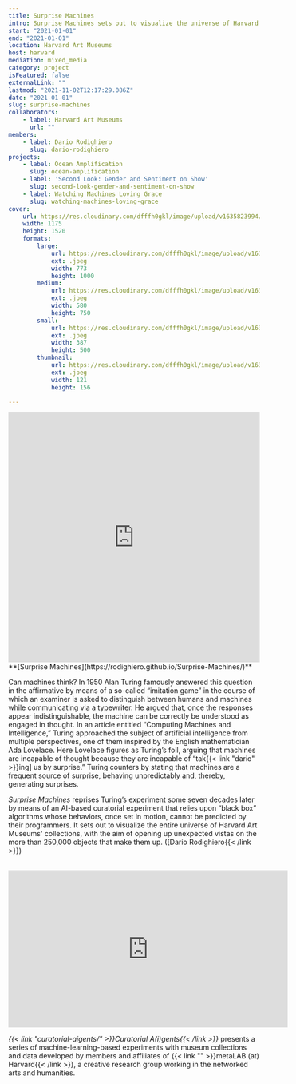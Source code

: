 ```yaml
---
title: Surprise Machines
intro: Surprise Machines sets out to visualize the universe of Harvard Art Museums' collections, opening up unexpected vistas on the objects that make them up.
start: "2021-01-01"
end: "2021-01-01"
location: Harvard Art Museums
host: harvard
mediation: mixed_media
category: project
isFeatured: false
externalLink: ""
lastmod: "2021-11-02T12:17:29.086Z"
date: "2021-01-01"
slug: surprise-machines
collaborators:
    - label: Harvard Art Museums
      url: ""
members:
    - label: Dario Rodighiero
      slug: dario-rodighiero
projects:
    - label: Ocean Amplification
      slug: ocean-amplification
    - label: 'Second Look: Gender and Sentiment on Show'
      slug: second-look-gender-and-sentiment-on-show
    - label: Watching Machines Loving Grace
      slug: watching-machines-loving-grace
cover:
    url: https://res.cloudinary.com/dfffh0gkl/image/upload/v1635823994/surprisemachines_061c847690.jpg
    width: 1175
    height: 1520
    formats:
        large:
            url: https://res.cloudinary.com/dfffh0gkl/image/upload/v1635823996/large_surprisemachines_061c847690.jpg
            ext: .jpeg
            width: 773
            height: 1000
        medium:
            url: https://res.cloudinary.com/dfffh0gkl/image/upload/v1635823996/medium_surprisemachines_061c847690.jpg
            ext: .jpeg
            width: 580
            height: 750
        small:
            url: https://res.cloudinary.com/dfffh0gkl/image/upload/v1635823996/small_surprisemachines_061c847690.jpg
            ext: .jpeg
            width: 387
            height: 500
        thumbnail:
            url: https://res.cloudinary.com/dfffh0gkl/image/upload/v1635823995/thumbnail_surprisemachines_061c847690.jpg
            ext: .jpeg
            width: 121
            height: 156

---
```

<iframe src="https://rodighiero.github.io/Surprise-Machines/" width="100%" height="500" frameborder="0" title="Surprise Machines"></iframe>
<br />
**[Surprise Machines](https://rodighiero.github.io/Surprise-Machines/)**

Can machines think? In 1950 Alan Turing famously answered this question in the affirmative by means of a so-called “imitation game” in the course of which an examiner is asked to distinguish between humans and machines while communicating via a typewriter. He argued that, once the responses appear indistinguishable, the machine can be correctly be understood as engaged in thought. In an article entitled “Computing Machines and Intelligence,” Turing approached the subject of artificial intelligence from multiple perspectives, one of them inspired by the English mathematician Ada Lovelace. Here Lovelace figures as Turing’s foil, arguing that machines are incapable of thought because they are incapable of “tak{{< link "dario" >}}ing] us by surprise.” Turing counters by stating that machines are a frequent source of surprise, behaving unpredictably and, thereby, generating surprises. 

*Surprise Machines* reprises Turing’s experiment some seven decades later by means of an AI-based curatorial experiment that relies upon “black box” algorithms whose behaviors, once set in motion, cannot be predicted by their programmers. It sets out to visualize the entire universe of Harvard Art Museums' collections, with the aim of opening up unexpected vistas on the more than 250,000 objects that make them up. ([Dario Rodighiero{{< /link >}}) <br /><br />

<iframe width="560" height="315" src="https://www.youtube.com/embed/4FHJPvq3RZg" frameborder="0" allow="accelerometer; autoplay; encrypted-media; gyroscope; picture-in-picture" allowfullscreen></iframe>

*{{< link "curatorial-aigents/" >}}Curatorial A(i)gents{{< /link >}}* presents a series of machine-learning-based experiments with museum collections and data developed by members and affiliates of {{< link "" >}}metaLAB (at) Harvard{{< /link >}}, a creative research group working in the networked arts and humanities.